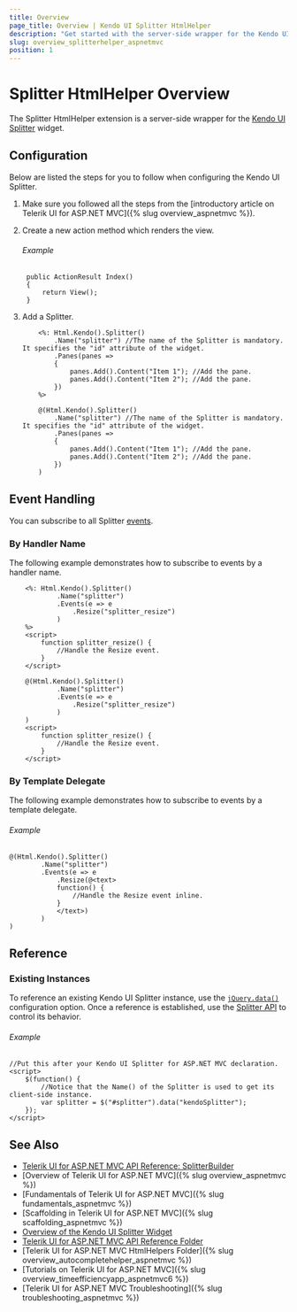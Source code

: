 ```yaml
---
title: Overview
page_title: Overview | Kendo UI Splitter HtmlHelper
description: "Get started with the server-side wrapper for the Kendo UI Splitter widget for ASP.NET MVC."
slug: overview_splitterhelper_aspnetmvc
position: 1
---
```


# Splitter HtmlHelper Overview

The Splitter HtmlHelper extension is a server-side wrapper for the [Kendo UI Splitter](https://demos.telerik.com/kendo-ui/splitter/index) widget.

## Configuration

Below are listed the steps for you to follow when configuring the Kendo UI Splitter.

1. Make sure you followed all the steps from the [introductory article on Telerik UI for ASP.NET MVC]({% slug overview_aspnetmvc %}).

1. Create a new action method which renders the view.

    ###### Example

        public ActionResult Index()
        {
            return View();
        }

1. Add a Splitter.

    ```ASPX
        <%: Html.Kendo().Splitter()
            .Name("splitter") //The name of the Splitter is mandatory. It specifies the "id" attribute of the widget.
            .Panes(panes =>
            {
                panes.Add().Content("Item 1"); //Add the pane.
                panes.Add().Content("Item 2"); //Add the pane.
            })
        %>
    ```
    ```Razor
        @(Html.Kendo().Splitter()
            .Name("splitter") //The name of the Splitter is mandatory. It specifies the "id" attribute of the widget.
            .Panes(panes =>
            {
                panes.Add().Content("Item 1"); //Add the pane.
                panes.Add().Content("Item 2"); //Add the pane.
            })
        )
    ```

## Event Handling

You can subscribe to all Splitter [events](http://docs.telerik.com/kendo-ui/api/javascript/ui/splitter#events).

### By Handler Name

The following example demonstrates how to subscribe to events by a handler name.

```ASPX
    <%: Html.Kendo().Splitter()
            .Name("splitter")
            .Events(e => e
                .Resize("splitter_resize")
            )
    %>
    <script>
        function splitter_resize() {
            //Handle the Resize event.
        }
    </script>
```
```Razor
    @(Html.Kendo().Splitter()
            .Name("splitter")
            .Events(e => e
                .Resize("splitter_resize")
            )
    )
    <script>
        function splitter_resize() {
            //Handle the Resize event.
        }
    </script>
```

### By Template Delegate

The following example demonstrates how to subscribe to events by a template delegate.

###### Example

    @(Html.Kendo().Splitter()
            .Name("splitter")
            .Events(e => e
                .Resize(@<text>
                function() {
                    //Handle the Resize event inline.
                }
                </text>)
            )
    )

## Reference

### Existing Instances

To reference an existing Kendo UI Splitter instance, use the [`jQuery.data()`](http://api.jquery.com/jQuery.data/) configuration option. Once a reference is established, use the [Splitter API](http://docs.telerik.com/kendo-ui/api/javascript/ui/splitter#methods) to control its behavior.

###### Example

    //Put this after your Kendo UI Splitter for ASP.NET MVC declaration.
    <script>
        $(function() {
            //Notice that the Name() of the Splitter is used to get its client-side instance.
            var splitter = $("#splitter").data("kendoSplitter");
        });
    </script>

## See Also

* [Telerik UI for ASP.NET MVC API Reference: SplitterBuilder](/api/Kendo.Mvc.UI.Fluent/SplitterBuilder)
* [Overview of Telerik UI for ASP.NET MVC]({% slug overview_aspnetmvc %})
* [Fundamentals of Telerik UI for ASP.NET MVC]({% slug fundamentals_aspnetmvc %})
* [Scaffolding in Telerik UI for ASP.NET MVC]({% slug scaffolding_aspnetmvc %})
* [Overview of the Kendo UI Splitter Widget](http://docs.telerik.com/kendo-ui/controls/layout/splitter/overview)
* [Telerik UI for ASP.NET MVC API Reference Folder](http://docs.telerik.com/aspnet-mvc/api/Kendo.Mvc/AggregateFunction)
* [Telerik UI for ASP.NET MVC HtmlHelpers Folder]({% slug overview_autocompletehelper_aspnetmvc %})
* [Tutorials on Telerik UI for ASP.NET MVC]({% slug overview_timeefficiencyapp_aspnetmvc6 %})
* [Telerik UI for ASP.NET MVC Troubleshooting]({% slug troubleshooting_aspnetmvc %})
